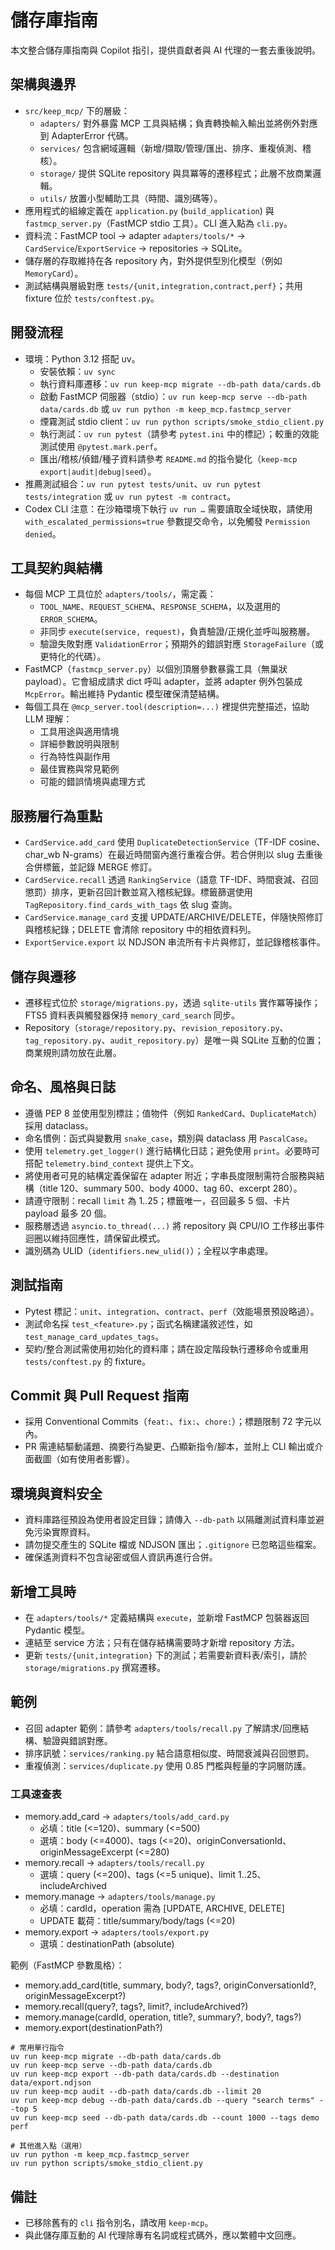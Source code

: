 # 儲存庫指南

本文整合儲存庫指南與 Copilot 指引，提供貢獻者與 AI 代理的一套去重後說明。

## 架構與邊界
- `src/keep_mcp/` 下的層級：
  - `adapters/` 對外暴露 MCP 工具與結構；負責轉換輸入輸出並將例外對應到 AdapterError 代碼。
  - `services/` 包含網域邏輯（新增/擷取/管理/匯出、排序、重複偵測、稽核）。
  - `storage/` 提供 SQLite repository 與具冪等的遷移程式；此層不放商業邏輯。
  - `utils/` 放置小型輔助工具（時間、識別碼等）。
- 應用程式的組線定義在 `application.py` (`build_application`) 與 `fastmcp_server.py`（FastMCP stdio 工具）。CLI 進入點為 `cli.py`。
- 資料流：FastMCP tool → adapter `adapters/tools/*` → `CardService`/`ExportService` → repositories → SQLite。
- 儲存層的存取維持在各 repository 內，對外提供型別化模型（例如 `MemoryCard`）。
- 測試結構與層級對應 `tests/{unit,integration,contract,perf}`；共用 fixture 位於 `tests/conftest.py`。

## 開發流程
- 環境：Python 3.12 搭配 uv。
  - 安裝依賴：`uv sync`
  - 執行資料庫遷移：`uv run keep-mcp migrate --db-path data/cards.db`
  - 啟動 FastMCP 伺服器（stdio）：`uv run keep-mcp serve --db-path data/cards.db` 或 `uv run python -m keep_mcp.fastmcp_server`
  - 煙霧測試 stdio client：`uv run python scripts/smoke_stdio_client.py`
  - 執行測試：`uv run pytest`（請參考 `pytest.ini` 中的標記）；較重的效能測試使用 `@pytest.mark.perf`。
  - 匯出/稽核/偵錯/種子資料請參考 `README.md` 的指令變化（`keep-mcp export|audit|debug|seed`）。
- 推薦測試組合：`uv run pytest tests/unit`、`uv run pytest tests/integration` 或 `uv run pytest -m contract`。
- Codex CLI 注意：在沙箱環境下執行 `uv run …` 需要讀取全域快取，請使用 `with_escalated_permissions=true` 參數提交命令，以免觸發 `Permission denied`。

## 工具契約與結構
- 每個 MCP 工具位於 `adapters/tools/`，需定義：
  - `TOOL_NAME`、`REQUEST_SCHEMA`、`RESPONSE_SCHEMA`，以及選用的 `ERROR_SCHEMA`。
  - 非同步 `execute(service, request)`，負責驗證/正規化並呼叫服務層。
  - 驗證失敗對應 `ValidationError`；預期外的錯誤對應 `StorageFailure`（或更特化的代碼）。
- FastMCP（`fastmcp_server.py`）以個別頂層參數暴露工具（無巢狀 payload）。它會組成請求 dict 呼叫 adapter，並將 adapter 例外包裝成 `McpError`。輸出維持 Pydantic 模型確保清楚結構。
- 每個工具在 `@mcp_server.tool(description=...)` 裡提供完整描述，協助 LLM 理解：
  - 工具用途與適用情境
  - 詳細參數說明與限制
  - 行為特性與副作用
  - 最佳實務與常見範例
  - 可能的錯誤情境與處理方式

## 服務層行為重點
- `CardService.add_card` 使用 `DuplicateDetectionService`（TF-IDF cosine、char_wb N-grams）在最近時間窗內進行重複合併。若合併則以 slug 去重後合併標籤，並記錄 MERGE 修訂。
- `CardService.recall` 透過 `RankingService`（語意 TF-IDF、時間衰減、召回懲罰）排序，更新召回計數並寫入稽核紀錄。標籤篩選使用 `TagRepository.find_cards_with_tags` 依 slug 查詢。
- `CardService.manage_card` 支援 UPDATE/ARCHIVE/DELETE，伴隨快照修訂與稽核紀錄；DELETE 會清除 repository 中的相依資料列。
- `ExportService.export` 以 NDJSON 串流所有卡片與修訂，並記錄稽核事件。

## 儲存與遷移
- 遷移程式位於 `storage/migrations.py`，透過 `sqlite-utils` 實作冪等操作；FTS5 資料表與觸發器保持 `memory_card_search` 同步。
- Repository（`storage/repository.py`、`revision_repository.py`、`tag_repository.py`、`audit_repository.py`）是唯一與 SQLite 互動的位置；商業規則請勿放在此層。

## 命名、風格與日誌
- 遵循 PEP 8 並使用型別標註；值物件（例如 `RankedCard`、`DuplicateMatch`）採用 dataclass。
- 命名慣例：函式與變數用 `snake_case`，類別與 dataclass 用 `PascalCase`。
- 使用 `telemetry.get_logger()` 進行結構化日誌；避免使用 `print`。必要時可搭配 `telemetry.bind_context` 提供上下文。
- 將使用者可見的結構定義保留在 adapter 附近；字串長度限制需符合服務與結構（title 120、summary 500、body 4000、tag 60、excerpt 280）。
- 請遵守限制：recall `limit` 為 1..25；標籤唯一，召回最多 5 個、卡片 payload 最多 20 個。
- 服務層透過 `asyncio.to_thread(...)` 將 repository 與 CPU/IO 工作移出事件迴圈以維持回應性，請保留此模式。
- 識別碼為 ULID（`identifiers.new_ulid()`）；全程以字串處理。

## 測試指南
- Pytest 標記：`unit`、`integration`、`contract`、`perf`（效能場景預設略過）。
- 測試命名採 `test_<feature>.py`；函式名稱建議敘述性，如 `test_manage_card_updates_tags`。
- 契約/整合測試需使用初始化的資料庫；請在設定階段執行遷移命令或重用 `tests/conftest.py` 的 fixture。

## Commit 與 Pull Request 指南
- 採用 Conventional Commits（`feat:`、`fix:`、`chore:`）；標題限制 72 字元以內。
- PR 需連結驅動議題、摘要行為變更、凸顯新指令/腳本，並附上 CLI 輸出或介面截圖（如有使用者影響）。

## 環境與資料安全
- 資料庫路徑預設為使用者設定目錄；請傳入 `--db-path` 以隔離測試資料庫並避免污染實際資料。
- 請勿提交產生的 SQLite 檔或 NDJSON 匯出；`.gitignore` 已忽略這些檔案。
- 確保遙測資料不包含祕密或個人資訊再進行合併。

## 新增工具時
- 在 `adapters/tools/*` 定義結構與 `execute`，並新增 FastMCP 包裝器返回 Pydantic 模型。
- 連結至 service 方法；只有在儲存結構需要時才新增 repository 方法。
- 更新 `tests/{unit,integration}` 下的測試；若需要新資料表/索引，請於 `storage/migrations.py` 撰寫遷移。

## 範例
- 召回 adapter 範例：請參考 `adapters/tools/recall.py` 了解請求/回應結構、驗證與錯誤對應。
- 排序訊號：`services/ranking.py` 結合語意相似度、時間衰減與召回懲罰。
- 重複偵測：`services/duplicate.py` 使用 0.85 門檻與輕量的字詞層防護。

### 工具速查表
- memory.add_card → `adapters/tools/add_card.py`
  - 必填：title (<=120)、summary (<=500)
  - 選填：body (<=4000)、tags (<=20)、originConversationId、originMessageExcerpt (<=280)
- memory.recall → `adapters/tools/recall.py`
  - 選填：query (<=200)、tags (<=5 unique)、limit 1..25、includeArchived
- memory.manage → `adapters/tools/manage.py`
  - 必填：cardId，operation 需為 [UPDATE, ARCHIVE, DELETE]
  - UPDATE 載荷：title/summary/body/tags (<=20)
- memory.export → `adapters/tools/export.py`
  - 選填：destinationPath (absolute)

範例（FastMCP 參數風格）：

- memory.add_card(title, summary, body?, tags?, originConversationId?, originMessageExcerpt?)
- memory.recall(query?, tags?, limit?, includeArchived?)
- memory.manage(cardId, operation, title?, summary?, body?, tags?)
- memory.export(destinationPath?)

```try-it
# 常用單行指令
uv run keep-mcp migrate --db-path data/cards.db
uv run keep-mcp serve --db-path data/cards.db
uv run keep-mcp export --db-path data/cards.db --destination data/export.ndjson
uv run keep-mcp audit --db-path data/cards.db --limit 20
uv run keep-mcp debug --db-path data/cards.db --query "search terms" --top 5
uv run keep-mcp seed --db-path data/cards.db --count 1000 --tags demo perf

# 其他進入點（選用）
uv run python -m keep_mcp.fastmcp_server
uv run python scripts/smoke_stdio_client.py
```

## 備註
- 已移除舊有的 `cli` 指令別名，請改用 `keep-mcp`。
- 與此儲存庫互動的 AI 代理除專有名詞或程式碼外，應以繁體中文回應。
